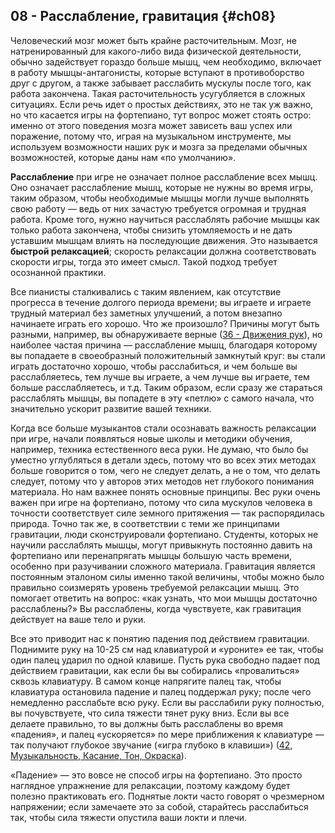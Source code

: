 ## 08 - Расслабление, гравитация {#ch08}

Человеческий мозг может быть крайне расточительным. Мозг, не натренированный для какого-либо вида физической деятельности, обычно задействует гораздо больше мышц, чем необходимо, включает в работу мышцы-антагонисты, которые вступают в противоборство друг с другом, а также забывает расслабить мускулы после того, как работа закончена. Такая расточительность усугубляется в сложных ситуациях. Если речь идет о простых действиях, это не так уж важно, но что касается игры на фортепиано, тут вопрос может стоять остро: именно от этого поведения мозга может зависеть ваш успех или поражение, потому что, играя на музыкальном инструменте, мы используем возможности наших рук и мозга за пределами обычных возможностей, которые даны нам «по умолчанию».

**Расслабление** при игре не означает полное расслабление всех мышц. Оно означает расслабление мышц, которые не нужны во время игры, таким образом, чтобы необходимые мышцы могли лучше выполнять свою работу — ведь от них зачастую требуется огромная и трудная работа. Кроме того, нужно научиться расслаблять рабочие мышцы как только работа закончена, чтобы снизить утомляемость и не дать уставшим мышцам влиять на последующие движения. Это называется **быстрой релаксацией**; скорость релаксации должна соответствовать скорости игры, тогда это имеет смысл. Такой подход требует осознанной практики.

Все пианисты сталкивались с таким явлением, как отсутствие прогресса в течение долгого периода времени; вы играете и играете трудный материал без заметных улучшений, а потом внезапно начинаете играть его хорошо. Что же произошло? Причины могут быть разными, например, вы обнаруживаете верные ([36 - Движения рук](#ch36)), но наиболее частая причина — расслабление мышц, благодаря которому вы попадаете в своеобразный положительный замкнутый круг: вы стали играть достаточно хорошо, чтобы расслабиться, и чем больше вы расслабляетесь, тем лучше вы играете, а чем лучше вы играете, тем больше расслабляетесь, и т.д. Таким образом, если сразу же стараться расслаблять мышцы, вы попадете в эту «петлю» с самого начала, что значительно ускорит развитие вашей техники.

Когда все больше музыкантов стали осознавать важность релаксации при игре, начали появляться новые школы и методики обучения, например, техника естественного веса руки. Не думаю, что было бы уместно углубляться в детали здесь, потому что во всех этих методах больше говорится о том, чего не следует делать, а не о том, что делать следует, потому что у авторов этих методов нет глубокого понимания материала. Но нам важнее понять основные принципы. Вес руки очень важен при игре на фортепиано, потому что сила мускулов человека в точности соответствует силе земного притяжения — так распорядилась природа. Точно так же, в соответствии с теми же принципами гравитации, люди сконструировали фортепиано. Студенты, которых не научили расслаблять мышцы, могут привыкнуть постоянно давить на фортепиано или перенапрягать мышцы большую часть времени, особенно при разучивании сложного материала. Гравитация является постоянным эталоном силы именно такой величины, чтобы можно было правильно соизмерять уровень требуемой релаксации мышц. Это помогает ответить на вопрос: «как узнать, что мои мышцы достаточно расслаблены?» Вы расслаблены, когда чувствуете, как гравитация действует на ваше тело и руки.

Все это приводит нас к понятию падения под действием гравитации. Поднимите руку на 10-25 см над клавиатурой и «уроните» ее так, чтобы один палец ударил по одной клавише. Пусть рука свободно падает под действием гравитации, как если бы вы собирались «провалиться» сквозь клавиатуру. В самом конце напрягите палец так, чтобы клавиатура остановила падение и палец поддержал руку; после чего немедленно расслабьте всю руку. Если вы расслабили руку полностью, вы почувствуете, что сила тяжести тянет руку вниз. Если вы все делаете правильно, то вы должны быть расслаблены во время «падения», и палец «ускоряется» по мере приближения к клавиатуре — так получают глубокое звучание («игра глубоко в клавиши») ([42, Музыкальность, Касание, Тон, Окраска](#ch42)).

«Падение» — это вовсе не способ игры на фортепиано. Это просто наглядное упражнение для релаксации, поэтому каждому будет полезно практиковать его. Поднятые локти часто говорят о чрезмерном напряжении; если замечаете это за собой, старайтесь расслабиться так, чтобы сила тяжести опустила ваши локти и плечи.
